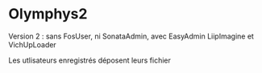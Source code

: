 # Olymphys2
Version 2 : sans FosUser, ni SonataAdmin, avec EasyAdmin LiipImagine et VichUpLoader

Les utlisateurs enregistrés déposent leurs fichier

